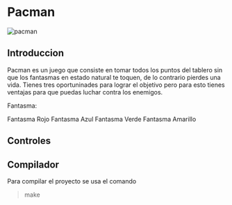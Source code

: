 # Pacman
![pacman](https://png.pngtree.com/background/20230528/original/pngtree-pacman-monster-games-are-coming-to-the-xbox-360-picture-image_2782758.jpg)

## Introduccion
Pacman es un juego que consiste en tomar todos los puntos del tablero sin que los fantasmas en estado natural te toquen, de lo contrario pierdes una vida.
Tienes tres oportuninades para lograr el objetivo pero para esto tienes ventajas para que puedas luchar contra los enemigos.


Fantasma:

Fantasma Rojo
Fantasma Azul
Fantasma Verde
Fantasma Amarillo

## Controles


## Compilador
Para compilar el proyecto se usa el comando 
>make